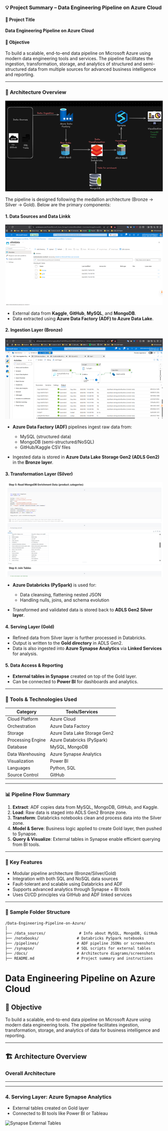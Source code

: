 
### 💡 **Project Summary – Data Engineering Pipeline on Azure Cloud**

#### 📌 Project Title

**Data Engineering Pipeline on Azure Cloud**

#### 🚀 Objective

To build a scalable, end-to-end data pipeline on Microsoft Azure using modern data engineering tools and services. The pipeline facilitates the ingestion, transformation, storage, and analytics of structured and semi-structured data from multiple sources for advanced business intelligence and reporting.

---

### 🔧 **Architecture Overview**

![Overall Pipeline Architecture](img/overall_pipeline_architecture.png)

The pipeline is designed following the medallion architecture (Bronze → Silver → Gold). Below are the primary components:

#### 1. **Data Sources and Data Linkk**

![ADLS Bronze Silver Gold](img/adls_bronze_silver_gold.png)

* External data from **Kaggle**, **GitHub**, **MySQL**, and **MongoDB**.
* Data extracted using **Azure Data Factory (ADF) to Azure Data Lake**.

#### 2. **Ingestion Layer (Bronze)**

![ADF Pipeline Ingestion](img/adf_pipeline_ingestion.png)

* **Azure Data Factory (ADF)** pipelines ingest raw data from:

  * MySQL (structured data)
  * MongoDB (semi-structured/NoSQL)
  * GitHub/Kaggle CSV files
* Ingested data is stored in **Azure Data Lake Storage Gen2 (ADLS Gen2)** in the **Bronze layer**.

#### 3. **Transformation Layer (Silver)**

![Databricks Transformation](img/databricks_transformation.png)

* **Azure Databricks (PySpark)** is used for:

  * Data cleansing, flattening nested JSON
  * Handling nulls, joins, and schema evolution
* Transformed and validated data is stored back to **ADLS Gen2 Silver layer**.

#### 4. **Serving Layer (Gold)**

* Refined data from Silver layer is further processed in Databricks.
* Output is written to the **Gold directory** in ADLS Gen2.
* Data is also ingested into **Azure Synapse Analytics** via **Linked Services** for analysis.

#### 5. **Data Access & Reporting**

* **External tables in Synapse** created on top of the Gold layer.
* Can be connected to **Power BI** for dashboards and analytics.

---

### 🧰 **Tools & Technologies Used**

| Category          | Tools/Services               |
| ----------------- | ---------------------------- |
| Cloud Platform    | Azure Cloud                  |
| Orchestration     | Azure Data Factory           |
| Storage           | Azure Data Lake Storage Gen2 |
| Processing Engine | Azure Databricks (PySpark)   |
| Database          | MySQL, MongoDB               |
| Data Warehousing  | Azure Synapse Analytics      |
| Visualization     | Power BI                     |
| Languages         | Python, SQL                  |
| Source Control    | GitHub                       |

---

### 📊 **Pipeline Flow Summary**

1. **Extract**: ADF copies data from MySQL, MongoDB, GitHub, and Kaggle.
2. **Load**: Raw data is staged into ADLS Gen2 Bronze zone.
3. **Transform**: Databricks notebooks clean and process data into the Silver zone.
4. **Model & Serve**: Business logic applied to create Gold layer, then pushed to Synapse.
5. **Query & Visualize**: External tables in Synapse enable efficient querying from BI tools.

---

### 📌 Key Features

* Modular pipeline architecture (Bronze/Silver/Gold)
* Integration with both SQL and NoSQL data sources
* Fault-tolerant and scalable using Databricks and ADF
* Supports advanced analytics through Synapse + BI tools
* Uses CI/CD principles via GitHub and ADF linked services

---

### 📁 Sample Folder Structure
```
/Data-Engineering-Pipeline-on-Azure/
│
├── /data_sources/               # Info about MySQL, MongoDB, GitHub
├── /notebooks/                 # Databricks PySpark notebooks
├── /pipelines/                 # ADF pipeline JSONs or screenshots
├── /synapse/                   # SQL scripts for external tables
├── /docs/                      # Architecture diagrams/screenshots
├── README.md                   # Project summary and instructions
```


# Data Engineering Pipeline on Azure Cloud

## 🚀 Objective
To build a scalable, end-to-end data pipeline on Microsoft Azure using modern data engineering tools. The pipeline facilitates ingestion, transformation, storage, and analytics of data for business intelligence and reporting.

---

## 🏗️ Architecture Overview

### Overall Architecture



---




---

### 4. Serving Layer: Azure Synapse Analytics

- External tables created on Gold layer
- Connected to BI tools like Power BI or Tableau

![Synapse External Tables](docs/images/synapse_external_tables.png)




